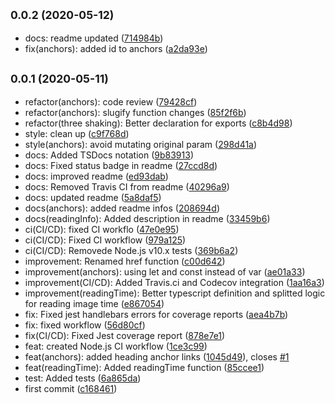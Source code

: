 ## <small>0.0.2 (2020-05-12)</small>

* docs: readme updated ([714984b](https://github.com/Hackdoor-io/flea/commit/714984b))
* fix(anchors): added id to anchors ([a2da93e](https://github.com/Hackdoor-io/flea/commit/a2da93e))



## <small>0.0.1 (2020-05-11)</small>

* refactor(anchors): code review ([79428cf](https://github.com/Hackdoor-io/flea/commit/79428cf))
* refactor(anchors): slugify function changes ([85f2f6b](https://github.com/Hackdoor-io/flea/commit/85f2f6b))
* refactor(three shaking): Better declaration for exports ([c8b4d98](https://github.com/Hackdoor-io/flea/commit/c8b4d98))
* style: clean up ([c9f768d](https://github.com/Hackdoor-io/flea/commit/c9f768d))
* style(anchors): avoid mutating original param ([298d41a](https://github.com/Hackdoor-io/flea/commit/298d41a))
* docs: Added TSDocs notation ([9b83913](https://github.com/Hackdoor-io/flea/commit/9b83913))
* docs: Fixed status badge in readme ([27ccd8d](https://github.com/Hackdoor-io/flea/commit/27ccd8d))
* docs: improved readme ([ed93dab](https://github.com/Hackdoor-io/flea/commit/ed93dab))
* docs: Removed Travis CI from readme ([40296a9](https://github.com/Hackdoor-io/flea/commit/40296a9))
* docs: updated readme ([5a8daf5](https://github.com/Hackdoor-io/flea/commit/5a8daf5))
* docs(anchors): added readme infos ([208694d](https://github.com/Hackdoor-io/flea/commit/208694d))
* docs(readingInfo): Added description in readme ([33459b6](https://github.com/Hackdoor-io/flea/commit/33459b6))
* ci(CI/CD): fixed CI workflo ([47e0e95](https://github.com/Hackdoor-io/flea/commit/47e0e95))
* ci(CI/CD): Fixed CI workflow ([979a125](https://github.com/Hackdoor-io/flea/commit/979a125))
* ci(CI/CD): Removede Node.js v10.x tests ([369b6a2](https://github.com/Hackdoor-io/flea/commit/369b6a2))
* improvement: Renamed href function ([c00d642](https://github.com/Hackdoor-io/flea/commit/c00d642))
* improvement(anchors): using let and const instead of var ([ae01a33](https://github.com/Hackdoor-io/flea/commit/ae01a33))
* improvement(CI/CD): Added Travis.ci and Codecov integration ([1aa16a3](https://github.com/Hackdoor-io/flea/commit/1aa16a3))
* improvement(readingTime): Better typescript definition and splitted logic for reading image time ([e867054](https://github.com/Hackdoor-io/flea/commit/e867054))
* fix: Fixed jest handlebars errors for coverage reports ([aea4b7b](https://github.com/Hackdoor-io/flea/commit/aea4b7b))
* fix: fixed workflow ([56d80cf](https://github.com/Hackdoor-io/flea/commit/56d80cf))
* fix(CI/CD): Fixed Jest coverage report ([878e7e1](https://github.com/Hackdoor-io/flea/commit/878e7e1))
* feat: created Node.js CI workflow ([1ce3c99](https://github.com/Hackdoor-io/flea/commit/1ce3c99))
* feat(anchors): added heading anchor links ([1045d49](https://github.com/Hackdoor-io/flea/commit/1045d49)), closes [#1](https://github.com/Hackdoor-io/flea/issues/1)
* feat(readingTime): Added readingTime function ([85ccee1](https://github.com/Hackdoor-io/flea/commit/85ccee1))
* test: Added tests ([6a865da](https://github.com/Hackdoor-io/flea/commit/6a865da))
* first commit ([c168461](https://github.com/Hackdoor-io/flea/commit/c168461))



